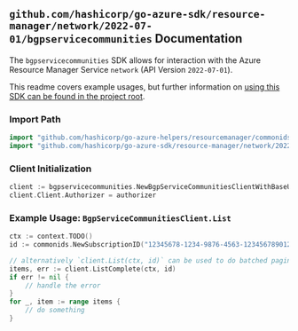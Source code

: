 
## `github.com/hashicorp/go-azure-sdk/resource-manager/network/2022-07-01/bgpservicecommunities` Documentation

The `bgpservicecommunities` SDK allows for interaction with the Azure Resource Manager Service `network` (API Version `2022-07-01`).

This readme covers example usages, but further information on [using this SDK can be found in the project root](https://github.com/hashicorp/go-azure-sdk/tree/main/docs).

### Import Path

```go
import "github.com/hashicorp/go-azure-helpers/resourcemanager/commonids"
import "github.com/hashicorp/go-azure-sdk/resource-manager/network/2022-07-01/bgpservicecommunities"
```


### Client Initialization

```go
client := bgpservicecommunities.NewBgpServiceCommunitiesClientWithBaseURI("https://management.azure.com")
client.Client.Authorizer = authorizer
```


### Example Usage: `BgpServiceCommunitiesClient.List`

```go
ctx := context.TODO()
id := commonids.NewSubscriptionID("12345678-1234-9876-4563-123456789012")

// alternatively `client.List(ctx, id)` can be used to do batched pagination
items, err := client.ListComplete(ctx, id)
if err != nil {
	// handle the error
}
for _, item := range items {
	// do something
}
```

